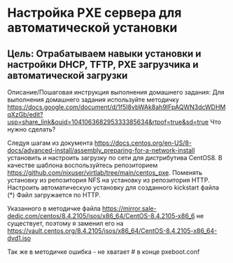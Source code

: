 # Настройка PXE сервера для автоматической установки

## Цель: Отрабатываем навыки установки и настройки DHCP, TFTP, PXE загрузчика и автоматической загрузки

Описание/Пошаговая инструкция выполнения домашнего задания:
Для выполнения домашнего задания используйте методичку
https://docs.google.com/document/d/1f5I8vbWAk8ah9IFpAQWN3dcWDHMqXzGb/edit?usp=share_link&ouid=104106368295333385634&rtpof=true&sd=true
Что нужно сделать?

Следуя шагам из документа https://docs.centos.org/en-US/8-docs/advanced-install/assembly_preparing-for-a-network-install установить и настроить загрузку по сети для дистрибутива CentOS8.
В качестве шаблона воспользуйтесь репозиторием https://github.com/nixuser/virtlab/tree/main/centos_pxe.
Поменять установку из репозитория NFS на установку из репозитория HTTP.
Настроить автоматическую установку для созданного kickstart файла (*) Файл загружается по HTTP.

Указанного в методичке файла https://mirror.sale-dedic.com/centos/8.4.2105/isos/x86_64/CentOS-8.4.2105-x86_6 не существует, поэтому я заменил его на  
https://vault.centos.org/8.4.2105/isos/x86_64/CentOS-8.4.2105-x86_64-dvd1.iso

Так же в методичке ошибка - не хватает #</Directory> в конце pxeboot.conf
